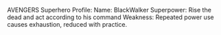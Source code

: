 AVENGERS Superhero Profile:
Name: BlackWalker
Superpower: Rise the dead and act according to his command
Weakness: Repeated power use causes exhaustion, reduced with practice.  
